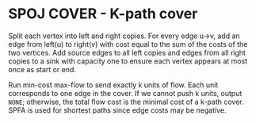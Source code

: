 # SPOJ COVER - K-path cover

Split each vertex into left and right copies. For every edge u->v, add an edge from left(u) to right(v) with cost equal to the sum of the costs of the two vertices. Add source edges to all left copies and edges from all right copies to a sink with capacity one to ensure each vertex appears at most once as start or end.

Run min-cost max-flow to send exactly k units of flow. Each unit corresponds to one edge in the cover. If we cannot push k units, output `NONE`; otherwise, the total flow cost is the minimal cost of a k-path cover. SPFA is used for shortest paths since edge costs may be negative.
